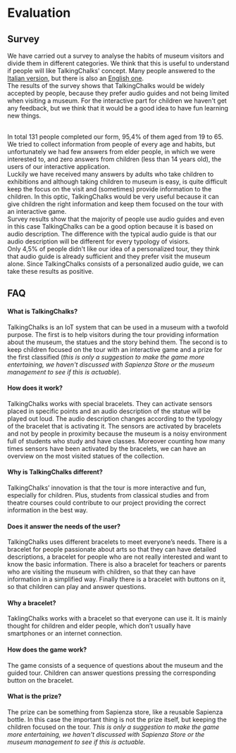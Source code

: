 # Evaluation
## Survey
We have carried out a survey to analyse the habits of museum visitors and divide them in different categories. We think that this is useful to understand if people will like TalkingChalks' concept. Many people answered to the [Italian version](https://forms.gle/jZ4fBaXa6VDhBdABA), but there is also an [English one](https://forms.gle/cDC3gm15HeV4toPn9).
<br>The results of the survey shows that TalkingChalks would be widely accepted by people, because they prefer audio guides and not being limited when visiting a museum. For the interactive part for children we haven't get any feedback, but we think that it would be a good idea to have fun learning new things.

<br/>In total 131 people completed our form, 95,4% of them aged from 19 to 65. We tried to collect information from people of every age and habits, but unfortunately we had few answers from elder people, in which we were interested to, and zero answers from children (less than 14 years old), the users of our interactive application.
<br>Luckily we have received many answers by adults who take children to exhibitions and although taking children to museum is easy, is quite difficult keep the focus on the visit and (sometimes) provide information to the children. In this optic, TalkingChalks would be very useful because it can give children the right information and keep them focused on the tour with an interactive game.
<br>Survey results show that the majority of people use audio guides and even in this case TalkingChalks can be a good option because it is based on audio description. The difference with the typical audio guide is that our audio description will be different for every typology of visiors.
<br>Only 4,5% of people didn't like our idea of a personalized tour, they think that audio guide is already sufficient and they prefer visit the museum alone. Since TalkingChalks consists of a personalized audio guide, we can take these results as positive.
<br>
## FAQ

#### What is TalkingChalks?
TalkingChalks is an IoT system that can be used in a museum with a twofold purpose. The first is to help visitors during the tour providing information about the museum, the statues and the story behind them. The second is to keep children focused on the tour with an interactive game and a prize for the first classified (*this is only a suggestion to make the game more entertaining, we haven't discussed with Sapienza Store or the museum management to see if this is actuable*).

#### How does it work?
TalkingChalks works with special bracelets. They can activate sensors placed in specific points and an audio description of the statue will be played out loud. The audio description changes according to the typology of the bracelet that is activating it. The sensors are activated by bracelets and not by people in proximity because the museum is a noisy environment full of students who study and have classes. Moreover counting how many times sensors have been activated by the bracelets, we can have an overview on the most visited statues of the collection.

#### Why is TalkingChalks different?
TalkingChalks’ innovation is that the tour is more interactive and fun, especially for children. Plus, students from classical studies and from theatre courses could contribute to our project providing the correct information in the best way.

#### Does it answer the needs of the user?
TalkingChalks uses different bracelets to meet everyone’s needs. There is a bracelet for people passionate about arts so that they can have detailed descriptions, a bracelet for people who are not really interested and want to know the basic information. There is also a bracelet for teachers or parents who are visiting the museum with children, so that they can have information in a simplified way. Finally there is a bracelet with buttons on it, so that children can play and answer questions.

#### Why a bracelet?
TaklingChalks works with a bracelet so that everyone can use it. It is mainly thought for children and elder people, which don’t usually have smartphones or an internet connection.

#### How does the game work?
The game consists of a sequence of questions about the museum and the guided tour. Children can answer questions pressing the corresponding button on the bracelet.

#### What is the prize?
The prize can be something from Sapienza store, like a reusable Sapienza bottle. In this case the important thing is not the prize itself, but keeping the children focused on the tour. *This is only a suggestion to make the game more entertaining, we haven't discussed with Sapienza Store or the museum management to see if this is actuable.*
